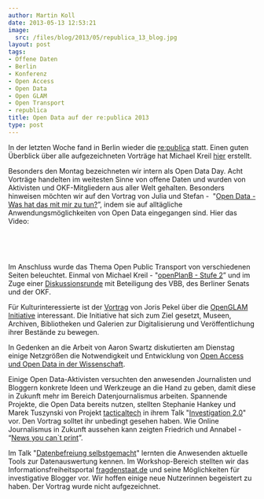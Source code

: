 ```yaml
---
author: Martin Koll
date: 2013-05-13 12:53:21
image:
  src: /files/blog/2013/05/republica_13_blog.jpg
layout: post
tags:
- Offene Daten
- Berlin
- Konferenz
- Open Access
- Open Data
- Open GLAM
- Open Transport
- republica
title: Open Data auf der re:publica 2013
type: post
---
```


In der letzten Woche fand in Berlin wieder die [re:publica](https://re-publica.de/) statt. Einen guten Überblick über alle aufgezeichneten Vorträge hat Michael Kreil [hier](http://michaelkreil.github.io/republicavideos/) erstellt.

Besonders den Montag bezeichneten wir intern als Open Data Day. Acht Vorträge handelten im weitesten Sinne von offene Daten und wurden von Aktivisten und OKF-Mitgliedern aus aller Welt gehalten. Besonders hinweisen möchten wir auf den Vortrag von Julia und Stefan -  "[Open Data - Was hat das mit mir zu tun?](http://www.youtube.com/watch?v=QBSNr6UXIJg)”, indem sie auf alltägliche Anwendungsmöglichkeiten von Open Data eingegangen sind. Hier das Video:

 

 

Im Anschluss wurde das Thema Open Public Transport von verschiedenen Seiten beleuchtet. Einmal von Michael Kreil - "[openPlanB - Stufe 2](http://www.youtube.com/watch?v=dJ9C7UPGJ-o)” und im Zuge einer [Diskussionsrunde](http://www.youtube.com/watch?v=18xQRtdrJhQ) mit Beteiligung des VBB, des Berliner Senats und der OKF.

Für Kulturinteressierte ist der [Vortrag](http://www.youtube.com/watch?v=NpHnuFVL2ug) von Joris Pekel über die [OpenGLAM Initiative](http://openglam.org/) interessant. Die Initiative hat sich zum Ziel gesetzt, Museen, Archiven, Bibliotheken und Galerien zur Digitalisierung und Veröffentlichung ihrer Bestände zu bewegen.

In Gedenken an die Arbeit von Aaron Swartz diskutierten am Dienstag einige Netzgrößen die Notwendigkeit und Entwicklung von [Open Access und Open Data in der Wissenschaft](http://www.youtube.com/watch?v=-9d0KM1I0aw).

Einige Open Data-Aktivisten versuchten den anwesenden Journalisten und Bloggern konkrete Ideen und Werkzeuge an die Hand zu geben, damit diese in Zukunft mehr im Bereich Datenjournalismus arbeiten. Spannende Projekte, die Open Data bereits nutzen, stellten Stephanie Hankey und Marek Tuszynski von Projekt [tacticaltech](http://www.tacticaltech.org) in ihrem Talk "[Investigation 2.0](http://youtube.com/watch?v=DQBtc_szJh0)" vor. Den Vortrag solltet ihr unbedingt gesehen haben. Wie Online Journalismus in Zukunft aussehen kann zeigten Friedrich und Annabel - “[News you can`t print](http://www.youtube.com/watch?v=YMVkmLNCbIk)”.

Im Talk "[Datenbefreiung selbstgemacht](http://www.youtube.com/watch?v=vWerZQFj4Xc)" lernten die Anwesenden aktuelle Tools zur Datenauswertung kennen. Im Workshop-Bereich stellten wir das Informationsfreiheitsportal [fragdenstaat.de](https://fragdenstaat.de/) und seine Möglichkeiten für investigative Blogger vor. Wir hoffen einige neue Nutzerinnen begeistert zu haben. Der Vortrag wurde nicht aufgezeichnet.